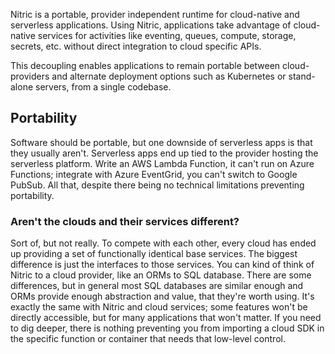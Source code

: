 Nitric is a portable, provider independent runtime for cloud-native and serverless applications. Using Nitric, applications take advantage of cloud-native services for activities like eventing, queues, compute, storage, secrets, etc. without direct integration to cloud specific APIs.

This decoupling enables applications to remain portable between cloud-providers and alternate deployment options such as Kubernetes or stand-alone servers, from a single codebase.

## Portability

Software should be portable, but one downside of serverless apps is that they usually aren't. Serverless apps end up tied to the provider hosting the serverless platform. Write an AWS Lambda Function, it can't run on Azure Functions; integrate with Azure EventGrid, you can't switch to Google PubSub. All that, despite there being no technical limitations preventing portability.

### Aren't the clouds and their services different?

Sort of, but not really. To compete with each other, every cloud has ended up providing a set of functionally identical base services. The biggest difference is just the interfaces to those services. You can kind of think of Nitric to a cloud provider, like an ORMs to SQL database. There are some differences, but in general most SQL databases are similar enough and ORMs provide enough abstraction and value, that they're worth using. It's exactly the same with Nitric and cloud services; some features won't be directly accessible, but for many applications that won't matter. If you need to dig deeper, there is nothing preventing you from importing a cloud SDK in the specific function or container that needs that low-level control.